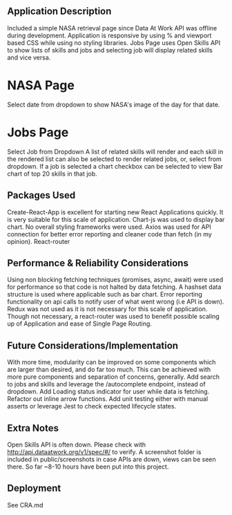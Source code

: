 ## Application Description
Included a simple NASA retrieval page since Data At Work API was offline during development.
Application is responsive by using % and viewport based CSS while using no styling libraries.
Jobs Page uses Open Skills API to show lists of skills and jobs and selecting job will display related skills and vice versa.  

# NASA Page
Select date from dropdown to show NASA's image of the day for that date.

# Jobs Page
Select Job from Dropdown
A list of related skills will render and each skill in the rendered list can also be selected to render related jobs, or, select from dropdown.
If a job is selected a chart checkbox can be selected to view Bar chart of top 20 skills in that job.

## Packages Used
Create-React-App is excellent for starting new React Applications quickly. It is very suitable for this scale of application.
Chart-js was used to display bar chart.
No overall styling frameworks were used.
Axios was used for API connection for better error reporting and cleaner code than fetch (in my opinion).
React-router

## Performance & Reliability Considerations
Using non blocking fetching techniques (promises, async, await) were used for performance so that code is not halted by data fetching.
A hashset data structure is used where applicable such as bar chart. 
Error reporting functionality on api calls to notify user of what went wrong (i.e API is down).
Redux was not used as it is not necessary for this scale of application.
Though not necessary, a react-router was used to benefit possible scaling up of Application and ease of Single Page Routing. 

## Future Considerations/Implementation
With more time, modularity can be improved on some components which are larger than desired, and do far too much. This can be achieved with more pure components and separation of concerns, generally.
Add search to jobs and skills and leverage the /autocomplete endpoint, instead of dropdown.
Add Loading status indicator for user while data is fetching.
Refactor out inline arrow functions.
Add unit testing either with manual asserts or leverage Jest to check expected lifecycle states.

## Extra Notes
Open Skills API is often down.
Please check with http://api.dataatwork.org/v1/spec/#/ to verify.
A screenshot folder is included in public/screenshots in case APIs are down, views can be seen there. So far ~8-10 hours have been put into this project. 

## Deployment
See CRA.md
